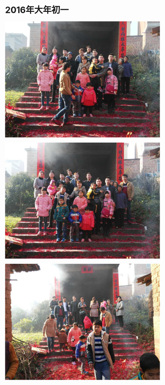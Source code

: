 # 2016年大年初一

![878588769723900500.jpg](878588769723900500.jpg)

![298364860791352092.jpg](298364860791352092.jpg)

![122725860501802586.jpg](122725860501802586.jpg)
